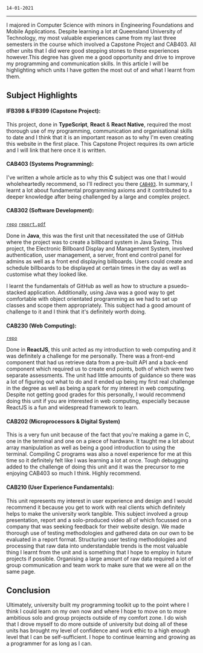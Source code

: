 <!--
title: QUT IN01 Information Technologies Retrospective
description: University retrospective and highlights
tags: Java, JavaScript, C, UX Design
date: JAN 2021
slug: IN01
-->

`14-01-2021`

___

I majored in Computer Science with minors in Engineering Foundations and Mobile Applications. Despite learning a lot at Queensland University of Technology, my most valuable experiences came from my last three semesters in the course which involved a Capstone Project and CAB403. All other units that I did were good stepping stones to these experiences however.This degree has given me a good opportunity and drive to improve my programming and communication skills. In this article I will be highlighting which units I have gotten the most out of and what I learnt from them.

## Subject Highlights	

#### IFB398 & IFB399 (Capstone Project): 

This project, done in **TypeScript**, **React** & **React Native**, required the most thorough use of my programming, communication and organisational skills to date and I think that it is an important reason as to why I'm even creating this website in the first place. This Capstone Project requires its own article and I will link that here once it is written. 

#### CAB403 (Systems Programming): 

I've written a whole article as to why this **C** subject was one that I would wholeheartedly recommend, so I'll redirect you there [`CAB403`](/blog/VCAB403). In summary, I learnt a lot about fundamental programming axioms and it contributed to a deeper knowledge after being challenged by a large and complex project.

#### CAB302 (Software Development):
[`repo`](https://github.com/sh1ggy/cab302-billboard-system)
[`report.pdf`](/blog/VIN01/cab302report.pdf)

Done in **Java**, this was the first unit that necessitated the use of GitHub where the project was to create a billboard system in Java Swing. This project, the Electronic Billboard Display and Management System, involved authentication, user management, a server, front end control panel for admins as well as a front end displaying billboards. Users could create and schedule billboards to be displayed at certain times in the day as well as customise what they looked like. 

I learnt the fundamentals of GitHub as well as how to structure a psuedo-stacked application. Additionally, using Java was a good way to get comfortable with object orientated programming as we had to set up classes and scope them appropriately. This subject had a good amount of challenge to it and I think that it's definitely worth doing.

#### CAB230 (Web Computing): 
[`repo`](https://github.com/sh1ggy/CAB230-2019-SEM1)

Done in **ReactJS**, this unit acted as my introduction to web computing and it was definitely a challenge for me personally. There was a front-end component that had us retrieve data from a pre-built API and a back-end component which required us to create end points, both of which were two separate assessments. The unit had little amounts of guidance so there was a lot of figuring out what to do and it ended up being my first real challenge in the degree as well as being a spark for my interest in web computing. Despite not getting good grades for this personally, I would recommend doing this unit if you are interested in web computing, especially because ReactJS is a fun and widespread framework to learn. 

#### CAB202 (Microprocessors & Digital System)
This is a very fun unit because of the fact that you're making a game in C, one in the terminal and one on a piece of hardware. It taught me a lot about array manipulation as well as being a good introduction to using the terminal. Compiling C programs was also a novel experience for me at this time so it definitely felt like I was learning a lot at once. Tough debugging added to the challenge of doing this unit and it was the precursor to me enjoying CAB403 so much I think. Highly recommend. 

#### CAB210 (User Experience Fundamentals):
This unit represents my interest in user experience and design and I would recommend it because you get to work with real clients which definitely helps to make the university work tangible. This subject involved a group presentation, report and a solo-produced video all of which focussed on a company that was seeking feedback for their website design. We made thorough use of testing methodologies and gathered data on our own to be evaluated in a report format. Structuring user testing methodologies and processing that raw data into understandable trends is the most valuable thing I learnt from the unit and is something that I hope to employ in future projects if possible. Organising a large amount of raw data required a lot of group communication and team work to make sure that we were all on the same page.

## Conclusion
Ultimately, university built my programming toolkit up to the point where I think I could learn on my own now and where I hope to move on to more ambitious solo and group projects outside of my comfort zone. I do wish that I drove myself to do more outside of university but doing all of these units has brought my level of confidence and work ethic to a high enough level that I can be self-sufficient. I hope to continue learning and growing as a programmer for as long as I can. 